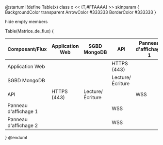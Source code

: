 @startuml
!define Table(x) class x << (T,#FFAAAA) >>
skinparam {
BackgroundColor transparent
ArrowColor #333333
BorderColor #333333
}

hide empty members

Table(Matrice_de_flux) {

| Composant/Flux        | Application Web  |   SGBD MongoDB   |         API      | Panneau d'affichage 1 | Panneau d'affichage 2 |
|-----------------------|------------------|------------------|------------------|-----------------------|-----------------------|
| Application Web       |                  |                  |     HTTPS (443)  |                       |                       |
| SGBD MongoDB          |                  |                  | Lecture/Écriture |                       |                       |
| API                   |     HTTPS (443)  | Lecture/Écriture |                  |                  WSS  |                  WSS  |
| Panneau d'affichage 1 |                  |                  |       WSS        |                       |                       |
| Panneau d'affichage 2 |                  |                  |       WSS        |                       |                       |

}
@enduml